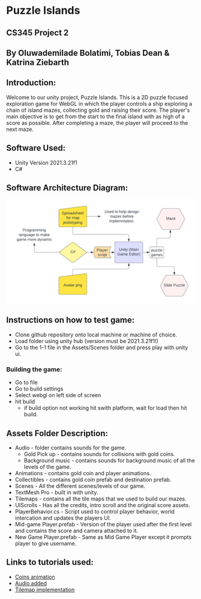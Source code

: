 # Puzzle Islands
## CS345 Project 2
## By Oluwademilade Bolatimi, Tobias Dean & Katrina Ziebarth

## Introduction:

Welcome to our unity project, Puzzle Islands. This is a 2D puzzle focused exploration game for WebGL in which the player controls a ship exploring a chain of island mazes, collecting gold and raising their score. The player's main objective is to get from the start to the final island with as high of a score as possible. After completing a maze, the player will proceed to the next maze.

## Software Used:

- Unity Version 2021.3.21f1
- C#

## Software Architecture Diagram:

![alt text](Puzzle_islands_SAD.png)

## Instructions on how to test game:

- Clone github repository onto local machine or machine of choice.
- Load folder using unity hub (version must be 2021.3.21f1!)
- Go to the 1-1 file in the Assets/Scenes folder and press play with unity ui.

### Building the game:

- Go to file
- Go to build settings
- Select webgl on left side of screen
- hit build 
    - if build option not working hit swith platform, wait for load then hit build.


## Assets Folder Description:

- Audio - folder contains sounds for the game.
    - Gold Pick up - contains sounds for collisions with gold coins.
    - Background music - contains sounds for background music of all the levels of the game.
- Animations - contains gold coin and player animations.
- Collectibles - contains gold coin prefab and destination prefab.
- Scenes - All the different scenes/levels of our game.
- TextMesh Pro - built in with unity.
- Tilemaps - contains all the tile maps that we used to build our mazes.
- UIScrolls - Has all the credits, intro scroll and the original score assets.
- PlayerBehavior.cs - Script used to control player behavior, world intercation and updates the players UI.
- Mid-game Player.prefab - Version of the player used after the first level and contains the score and camera attached to it.
- New Game Player.prefab - Same as Mid Game Player except it prompts player to give username.

## Links to tutorials used:

- [Coins animation](https://www.youtube.com/watch?v=DZ-3g31jk90)
- [Audio added](https://www.youtube.com/watch?v=J77CMuAwVDY)
- [Tilemap implementation](https://www.youtube.com/watch?v=DTp5zi8_u1U&t=77s)




